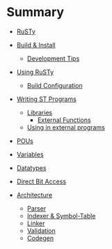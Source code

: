 # Summary

- [RuSTy](./intro_1.md)
- [Build & Install](./build_and_install.md)
  - [Development Tips](./development_tips.md)
- [Using RuSTy](./using_rusty.md)
  - [Build Configuration](using_rusty/build_configuration.md)
- [Writing ST Programs]()
  - [Libraries](libraries.md)
    - [External Functions](libraries/external_functions.md)
  - [Using in external programs]()

- [POUs](./pous.md)
- [Variables](./variables.md)
- [Datatypes](./datatypes.md)
- [Direct Bit Access](./direct_variables.md)
- [Architecture](./arch/architecture.md)
  - [Parser](./arch/parser.md)
  - [Indexer & Symbol-Table](./arch/indexer.md)
  - [Linker](./arch/linker.md)
  - [Validation](./arch/validation.md)
  - [Codegen](./arch/codegen.md)
